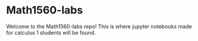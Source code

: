 # Math1560-labs

Welcome to the Math1560-labs repo! This is where jupyter notebooks made for calculus 1 students will be found.
